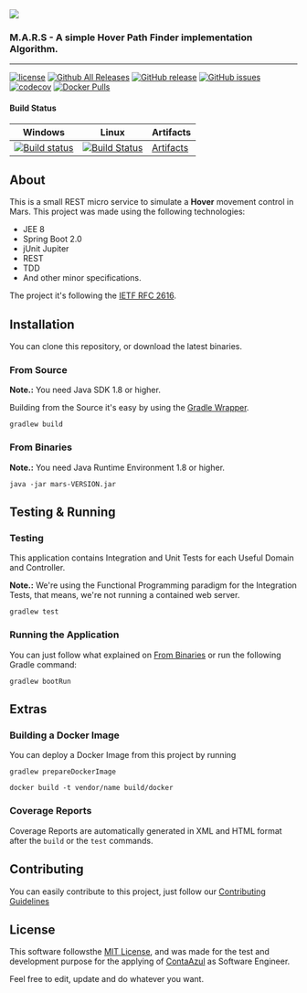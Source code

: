 <img src="https://ih0.redbubble.net/image.121379875.8690/sticker,220x200-bg,ffffff-pad,220x200,ffffff.u3.jpg"/>

### M.A.R.S - A simple Hover Path Finder implementation Algorithm.

----------------------
[![license](https://img.shields.io/github/license/mashape/apistatus.svg)]() [![Github All Releases](https://img.shields.io/github/downloads/ovflowd/mars/total.svg)]() [![GitHub release](https://img.shields.io/github/release/ovflowd/mars.svg)]() 
[![GitHub issues](https://img.shields.io/github/issues/ovflowd/mars.svg)]() [![codecov](https://codecov.io/gh/ovflowd/mars/branch/master/graph/badge.svg)](https://codecov.io/gh/ovflowd/mars) [![Docker Pulls](https://img.shields.io/docker/pulls/ovflowd/mars.svg)]()

#### Build Status

Windows | Linux | Artifacts |
--------|--------------|-----------|
[![Build status](https://ci.appveyor.com/api/projects/status/0w89cdu2wsi8ay0s?svg=true)](https://ci.appveyor.com/project/ovflowd/mars) | [![Build Status](https://travis-ci.org/ovflowd/mars.svg?branch=master)](https://travis-ci.org/ovflowd/mars) | [Artifacts](https://github.com/ovflowd/mars/releases) |

## About

This is a small REST micro service to simulate a **Hover** movement control in Mars. This project was made using the following technologies:

* JEE 8
* Spring Boot 2.0
* jUnit Jupiter
* REST
* TDD
* And other minor specifications.

The project it's following the [IETF RFC 2616](https://tools.ietf.org/html/rfc2616).

## Installation

You can clone this repository, or download the latest binaries.

### From Source

**Note.:** You need Java SDK 1.8 or higher.

Building from the Source it's easy by using the [Gradle Wrapper](htts://gradle.org).

```
gradlew build
```

### From Binaries

**Note.:** You need Java Runtime Environment 1.8 or higher.

```
java -jar mars-VERSION.jar
```

## Testing & Running

### Testing

This application contains Integration and Unit Tests for each Useful Domain and Controller.

**Note.:** We're using the Functional Programming paradigm for the Integration Tests, that means, we're not running a contained web server.

```
gradlew test
```

### Running the Application

You can just follow what explained on [From Binaries](#From-Binaries) or run the following Gradle command:

```
gradlew bootRun
```

## Extras

### Building a Docker Image

You can deploy a Docker Image from this project by running

```
gradlew prepareDockerImage

docker build -t vendor/name build/docker
```

### Coverage Reports

Coverage Reports are automatically generated in XML and HTML format after the `build` or the `test` commands.

## Contributing

You can easily contribute to this project, just follow our [Contributing Guidelines](.github/CONTRIBUTING.md)

## License

This software followsthe [MIT License](LICENSE), and was made for the test and development purpose for the applying of [ContaAzul](https://contaazul.com/) as Software Engineer.

Feel free to edit, update and do whatever you want.

